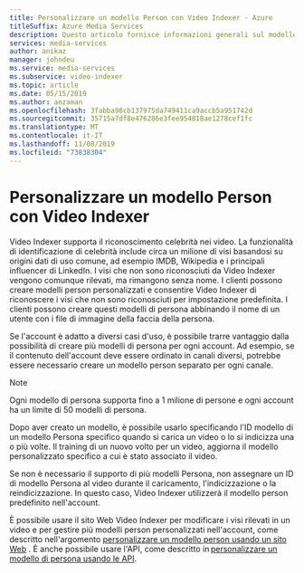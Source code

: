 ```yaml
---
title: Personalizzare un modello Person con Video Indexer - Azure
titleSuffix: Azure Media Services
description: Questo articolo fornisce informazioni generali sul modello Person in Video Indexer e come personalizzarlo.
services: media-services
author: anikaz
manager: johndeu
ms.service: media-services
ms.subservice: video-indexer
ms.topic: article
ms.date: 05/15/2019
ms.author: anzaman
ms.openlocfilehash: 3fabba98cb137975da749411ca9accb5a951742d
ms.sourcegitcommit: 35715a7df8e476286e3fee954818ae1278cef1fc
ms.translationtype: MT
ms.contentlocale: it-IT
ms.lasthandoff: 11/08/2019
ms.locfileid: "73838304"
---
```

# <a name="customize-a-person-model-in-video-indexer"></a>Personalizzare un modello Person con Video Indexer

Video Indexer supporta il riconoscimento celebrità nei video. La funzionalità di identificazione di celebrità include circa un milione di visi basandosi su origini dati di uso comune, ad esempio IMDB, Wikipedia e i principali influencer di LinkedIn. I visi che non sono riconosciuti da Video Indexer vengono comunque rilevati, ma rimangono senza nome. I clienti possono creare modelli person personalizzati e consentire Video Indexer di riconoscere i visi che non sono riconosciuti per impostazione predefinita. I clienti possono creare questi modelli di persona abbinando il nome di un utente con i file di immagine della faccia della persona.  

Se l'account è adatto a diversi casi d'uso, è possibile trarre vantaggio dalla possibilità di creare più modelli di persona per ogni account. Ad esempio, se il contenuto dell'account deve essere ordinato in canali diversi, potrebbe essere necessario creare un modello person separato per ogni canale. 

> [!NOTE]
> Ogni modello di persona supporta fino a 1 milione di persone e ogni account ha un limite di 50 modelli di persona. 

Dopo aver creato un modello, è possibile usarlo specificando l'ID modello di un modello Persona specifico quando si carica un video o lo si indicizza una o più volte. Il training di un nuovo volto per un video, aggiorna il modello personalizzato specifico a cui è stato associato il video. 

Se non è necessario il supporto di più modelli Persona, non assegnare un ID di modello Persona al video durante il caricamento, l'indicizzazione o la reindicizzazione. In questo caso, Video Indexer utilizzerà il modello person predefinito nell'account. 

È possibile usare il sito Web Video Indexer per modificare i visi rilevati in un video e per gestire più modelli person personalizzati nell'account, come descritto nell'argomento [personalizzare un modello person usando un sito Web](customize-person-model-with-website.md) . È anche possibile usare l'API, come descritto in [personalizzare un modello di persona usando le API](customize-person-model-with-api.md).
